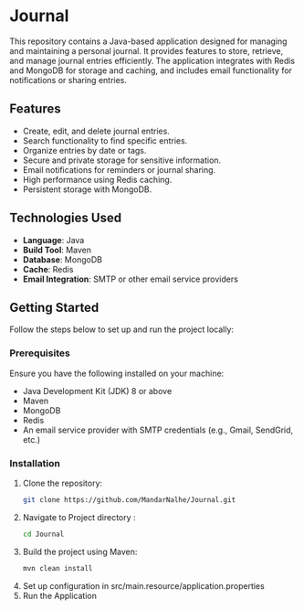 # Journal

This repository contains a Java-based application designed for managing and maintaining a personal journal. It provides features to store, retrieve, and manage journal entries efficiently. The application integrates with Redis and MongoDB for storage and caching, and includes email functionality for notifications or sharing entries.

## Features

- Create, edit, and delete journal entries.
- Search functionality to find specific entries.
- Organize entries by date or tags.
- Secure and private storage for sensitive information.
- Email notifications for reminders or journal sharing.
- High performance using Redis caching.
- Persistent storage with MongoDB.

## Technologies Used

- **Language**: Java
- **Build Tool**: Maven
- **Database**: MongoDB
- **Cache**: Redis
- **Email Integration**: SMTP or other email service providers

## Getting Started

Follow the steps below to set up and run the project locally:

### Prerequisites

Ensure you have the following installed on your machine:
- Java Development Kit (JDK) 8 or above
- Maven
- MongoDB
- Redis
- An email service provider with SMTP credentials (e.g., Gmail, SendGrid, etc.)

### Installation

1. Clone the repository:
   ```bash
   git clone https://github.com/MandarNalhe/Journal.git
2. Navigate to Project directory :
   ```bash
   cd Journal
3. Build the project using Maven:
   ```bash
   mvn clean install
4. Set up configuration in src/main.resource/application.properties
5. Run the Application
